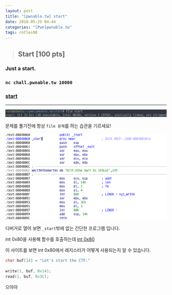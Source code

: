 ```yaml
---
layout: post
title: "[pwnable.tw] start"
date: 2018-05-25 04:44
categories: "[Pwn]pwnable.tw"
tags: rotles98
---
```

>## Start [100 pts]
### Just a start.
### `nc chall.pwnable.tw 10000`
### [start](https://pwnable.tw/static/chall/start)
---

![file](/img/pwnable.tw/start/01.png)


문제를 풀기전에 항상 `file 문제`를 하는 습관을 기르세요!


![disassemble](/img/pwnable.tw/start/02.png)


디버거로 열어 보면 `_start`밖에 없는 간단한 프로그램 입니다.


int 0x80을 사용해 함수를 호출하는데 [int 0x80](https://syscalls.kernelgrok.com)


이 사이트를 보면 int 0x80에서 레지스터가 어떻게 사용되는지 알 수 있습니다.


```c
char buf[14] = "Let's start the CTF:"

write(1, buf, 0x14);
read(1, buf, 0x3C);
```


으아아